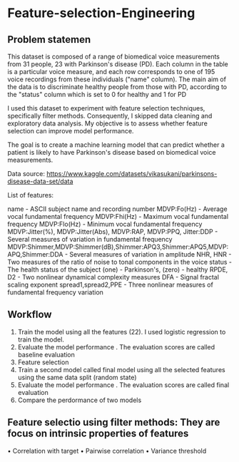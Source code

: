 # Feature-selection-Engineering

## Problem statemen

This dataset is composed of a range of biomedical voice measurements from 31 people, 23 with Parkinson's disease (PD). Each column in the table is a particular voice measure, and each row corresponds to one of 195 voice recordings from these individuals ("name" column). The main aim of the data is to discriminate healthy people from those with PD, according to the "status" column which is set to 0 for healthy and 1 for PD

I used this dataset to experiment with feature selection techniques, specifically filter methods. Consequently, I skipped data cleaning and exploratory data analysis. My objective is to assess whether feature selection can improve model performance.

The goal is to create a machine learning model that can predict whether a patient is likely to have Parkinson's disease based on biomedical voice measurements.

Data source: https://www.kaggle.com/datasets/vikasukani/parkinsons-disease-data-set/data


List of features:

name - ASCII subject name and recording number
MDVP:Fo(Hz) - Average vocal fundamental frequency
MDVP:Fhi(Hz) - Maximum vocal fundamental frequency
MDVP:Flo(Hz) - Minimum vocal fundamental frequency
MDVP:Jitter(%), MDVP:Jitter(Abs), MDVP:RAP, MDVP:PPQ, Jitter:DDP - Several measures of variation in fundamental frequency
MDVP:Shimmer,MDVP:Shimmer(dB),Shimmer:APQ3,Shimmer:APQ5,MDVP:APQ,Shimmer:DDA - Several measures of variation in amplitude
NHR, HNR - Two measures of the ratio of noise to tonal components in the voice
status - The health status of the subject (one) - Parkinson's, (zero) - healthy
RPDE, D2 - Two nonlinear dynamical complexity measures
DFA - Signal fractal scaling exponent
spread1,spread2,PPE - Three nonlinear measures of fundamental frequency variation

## Workflow

1. Train the model using all the features (22). I used logistic regression to train the model. 
2. Evaluate the model performance . The evaluation scores are called baseline evaluation
3. Feature selection
4. Train a second model called final model using all the selected features using the same data split (random state)
5. Evaluate the model performance . The evaluation scores are called final evaluation
6. Compare the perdormance of two models

## Feature selectio using filter methods: They are focus on intrinsic properties of features
•	Correlation with target
•	Pairwise correlation
•	Variance threshold
